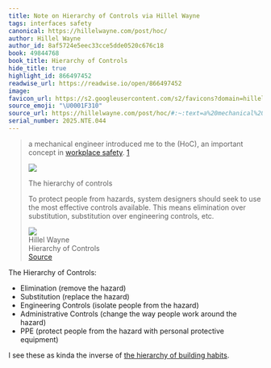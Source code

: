 ```yaml
---
title: Note on Hierarchy of Controls via Hillel Wayne
tags: interfaces safety
canonical: https://hillelwayne.com/post/hoc/
author: Hillel Wayne
author_id: 8af5724e5eec33cce5dde0520c676c18
book: 49844768
book_title: Hierarchy of Controls
hide_title: true
highlight_id: 866497452
readwise_url: https://readwise.io/open/866497452
image:
favicon_url: https://s2.googleusercontent.com/s2/favicons?domain=hillelwayne.com
source_emoji: "\U0001F310"
source_url: https://hillelwayne.com/post/hoc/#:~:text=a%20mechanical%20engineer,engineering%20controls%2C%20etc.
serial_number: 2025.NTE.044
---
```

> a mechanical engineer introduced me to the (HoC), an important concept in [workplace safety](https://en.wikipedia.org/wiki/Process_safety). [1](https://www.hillelwayne.com/post/hoc/#fn:hohc)
> 
> ![](https://www.hillelwayne.com/post/hoc/img/hoc.svg)
> 
> The hierarchy of controls
> 
> To protect people from hazards, system designers should seek to use the most effective controls available. This means elimination over substitution, substitution over engineering controls, etc.
> <div class="quoteback-footer"><div class="quoteback-avatar"><img class="mini-favicon" src="https://s2.googleusercontent.com/s2/favicons?domain=hillelwayne.com"></div><div class="quoteback-metadata"><div class="metadata-inner"><span style="display:none">FROM:</span><div aria-label="Hillel Wayne" class="quoteback-author"> Hillel Wayne</div><div aria-label="Hierarchy of Controls" class="quoteback-title"> Hierarchy of Controls</div></div></div><div class="quoteback-backlink"><a target="_blank" aria-label="go to the full text of this quotation" rel="noopener" href="https://hillelwayne.com/post/hoc/#:~:text=a%20mechanical%20engineer,engineering%20controls%2C%20etc." class="quoteback-arrow"> Source</a></div></div>

The Hierarchy of Controls:
- Elimination (remove the hazard)
- Substitution (replace the hazard)
- Engineering Controls (isolate people from the hazard)
- Administrative Controls (change the way people work around the hazard)
- PPE (protect people from the hazard with personal protective equipment)

I see these as kinda the inverse of [the hierarchy of building habits](https://www.joshbeckman.org/notes/446271370).